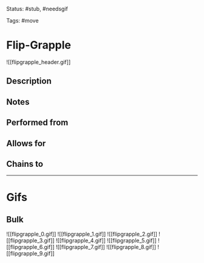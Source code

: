 Status: #stub, #needsgif 

Tags: #move

# Flip-Grapple
![[flipgrapple_header.gif]]
## Description


## Notes


## Performed from


## Allows for


## Chains to


___
# Gifs
## Bulk
![[flipgrapple_0.gif]]
![[flipgrapple_1.gif]]
![[flipgrapple_2.gif]]
![[flipgrapple_3.gif]]
![[flipgrapple_4.gif]]
![[flipgrapple_5.gif]]
![[flipgrapple_6.gif]]
![[flipgrapple_7.gif]]
![[flipgrapple_8.gif]]
![[flipgrapple_9.gif]]